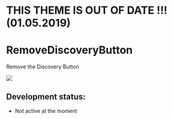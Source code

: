 # THIS THEME IS OUT OF DATE !!! (01.05.2019)

# RemoveDiscoveryButton

Remove the Discovery Button

<image src="https://raw.githubusercontent.com/MadameSolette/BetterDiscord/master/Themes/Mini-Themes/RemoveDiscoveryButton/images/RemoveDiscoveryButton.png">

## Development status:
 - Not active at the moment
